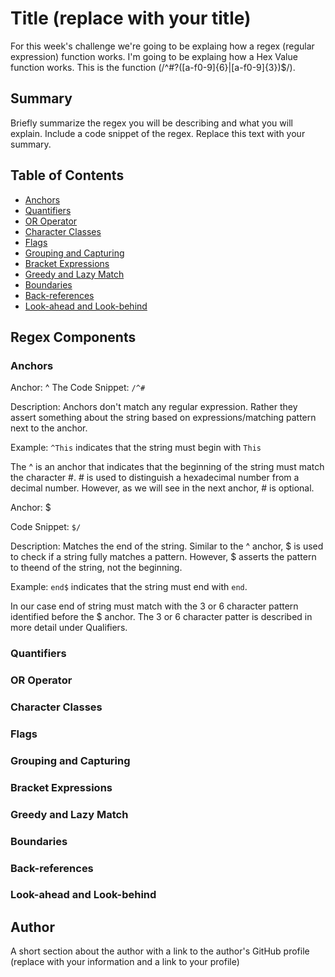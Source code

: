 # Title (replace with your title)

For this week's challenge we're going to be explaing how a regex (regular expression) function works. I'm going to be explaing how a Hex Value function works. This is the function (/^#?([a-f0-9]{6}|[a-f0-9]{3})$/).

## Summary

Briefly summarize the regex you will be describing and what you will explain. Include a code snippet of the regex. Replace this text with your summary.



## Table of Contents

- [Anchors](#anchors)
- [Quantifiers](#quantifiers)
- [OR Operator](#or-operator)
- [Character Classes](#character-classes)
- [Flags](#flags)
- [Grouping and Capturing](#grouping-and-capturing)
- [Bracket Expressions](#bracket-expressions)
- [Greedy and Lazy Match](#greedy-and-lazy-match)
- [Boundaries](#boundaries)
- [Back-references](#back-references)
- [Look-ahead and Look-behind](#look-ahead-and-look-behind)

## Regex Components

### Anchors
Anchor: ^
The Code Snippet: `/^#`

Description:
Anchors don't match any regular expression. Rather they assert something about the string based on expressions/matching pattern next to the anchor.

Example: `^This` indicates that the string must begin with `This`

The ^ is an anchor that indicates that the beginning of the string must match the character #. # is used to distinguish a hexadecimal number from a decimal number. However, as we will see in the next anchor, # is optional.

Anchor: $

Code Snippet: `$/`

Description: Matches the end of the string. Similar to the ^ anchor, $ is used to check if a string fully matches a pattern. However, $ asserts the pattern to theend of the string, not the beginning.

Example: `end$` indicates that the string must end with `end`.

In our case end of string must match with the 3 or 6 character pattern identified before the $ anchor. The 3 or 6 character patter is described in more detail under Qualifiers.

### Quantifiers

### OR Operator

### Character Classes

### Flags

### Grouping and Capturing

### Bracket Expressions

### Greedy and Lazy Match

### Boundaries

### Back-references

### Look-ahead and Look-behind

## Author

A short section about the author with a link to the author's GitHub profile (replace with your information and a link to your profile)
